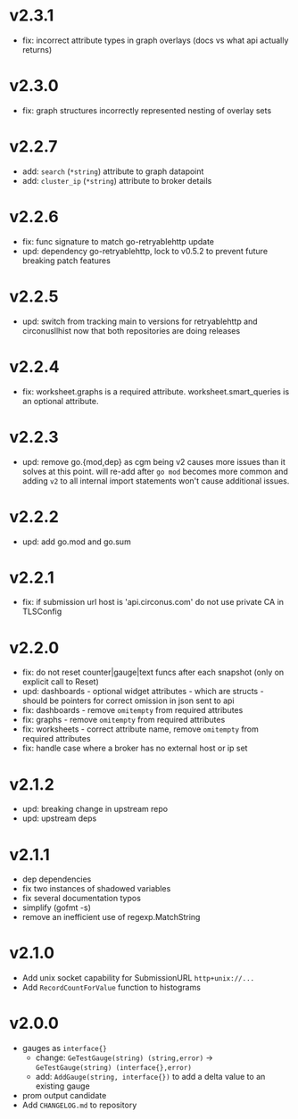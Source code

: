 # v2.3.1

* fix: incorrect attribute types in graph overlays (docs vs what api actually returns)

# v2.3.0

* fix: graph structures incorrectly represented nesting of overlay sets

# v2.2.7

* add: `search` (`*string`) attribute to graph datapoint
* add: `cluster_ip` (`*string`) attribute to broker details

# v2.2.6

* fix: func signature to match go-retryablehttp update
* upd: dependency go-retryablehttp, lock to v0.5.2 to prevent future breaking patch features

# v2.2.5

* upd: switch from tracking main to versions for retryablehttp and circonusllhist now that both repositories are doing releases

# v2.2.4

* fix: worksheet.graphs is a required attribute. worksheet.smart_queries is an optional attribute.

# v2.2.3

* upd: remove go.{mod,dep} as cgm being v2 causes more issues than it solves at this point. will re-add after `go mod` becomes more common and adding `v2` to all internal import statements won't cause additional issues.

# v2.2.2

* upd: add go.mod and go.sum

# v2.2.1

* fix: if submission url host is 'api.circonus.com' do not use private CA in TLSConfig

# v2.2.0

* fix: do not reset counter|gauge|text funcs after each snapshot (only on explicit call to Reset)
* upd: dashboards - optional widget attributes - which are structs - should be pointers for correct omission in json sent to api
* fix: dashboards - remove `omitempty` from required attributes
* fix: graphs - remove `omitempty` from required attributes
* fix: worksheets - correct attribute name, remove `omitempty` from required attributes
* fix: handle case where a broker has no external host or ip set

# v2.1.2

* upd: breaking change in upstream repo
* upd: upstream deps

# v2.1.1

* dep dependencies
* fix two instances of shadowed variables
* fix several documentation typos
* simplify (gofmt -s)
* remove an inefficient use of regexp.MatchString

# v2.1.0

* Add unix socket capability for SubmissionURL `http+unix://...`
* Add `RecordCountForValue` function to histograms

# v2.0.0

* gauges as `interface{}`
   * change: `GeTestGauge(string) (string,error)` ->  `GeTestGauge(string) (interface{},error)`
   * add: `AddGauge(string, interface{})` to add a delta value to an existing gauge
* prom output candidate
* Add `CHANGELOG.md` to repository
